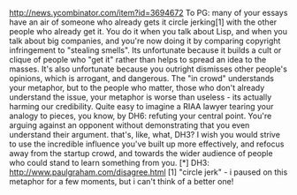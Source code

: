 
http://news.ycombinator.com/item?id=3694672
To PG:
many of your essays have an air of someone who already gets it circle jerking[1] with the other people who already get it. You do it when you talk about Lisp, and when you talk about big companies, and you're now doing it by comparing copyright infringement to "stealing smells". Its unfortunate because it builds a cult or clique of people who "get it" rather than helps to spread an idea to the masses. It's also unfortunate because you outright dismisses other people's opinions, which is arrogant, and dangerous.
The "in crowd" understands your metaphor, but to the people who matter, those who don't already understand the issue, your metaphor is worse than useless - its actually harming our credibility. Quite easy to imagine a RIAA lawyer tearing your analogy to pieces, you know, by DH6: refuting your central point. You're arguing against an opponent without demonstrating that you even understand their argument. that's, like, what, DH3? I wish you would strive to use the incredible influence you've built up more effectively, and refocus away from the startup crowd, and towards the wider audience of people who could stand to learn something from you.
[*] DH3: http://www.paulgraham.com/disagree.html [1] "circle jerk" - i paused on this metaphor for a few moments, but i can't think of a better one!
